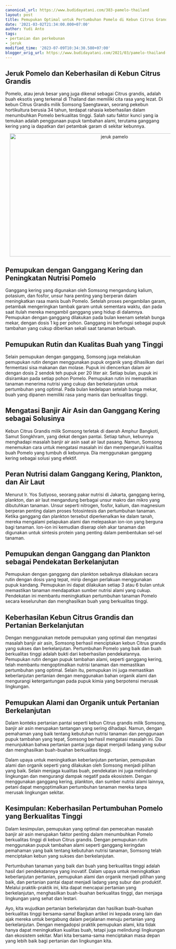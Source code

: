 ```yaml
---
canonical_url: https://www.budidayatani.com/383-pamelo-thailand
layout: post
title: Pemupukan Optimal untuk Pertumbuhan Pomelo di Kebun Citrus Grandis
date: '2021-03-02T21:34:00.000+07:00'
author: Yudi Anto
tags:
- pertanian dan perkebunan
- jeruk
modified_time: '2023-07-09T10:34:30.580+07:00'
blogger_orig_url: https://www.budidayatani.com/2021/03/pamelo-thailand-manis-berkat-alga.html
---
```


<h2>Jeruk Pomelo dan Keberhasilan di Kebun Citrus Grandis</h2><p>Pomelo, atau jeruk besar yang juga dikenal sebagai Citrus grandis, adalah buah eksotis yang terkenal di Thailand dan memiliki cita rasa yang lezat. Di kebun Citrus Grandis milik Somsong Saengtawan, seorang pekebun hortikultura berusia 34 tahun, terdapat rahasia keberhasilan dalam menumbuhkan Pomelo berkualitas tinggi. Salah satu faktor kunci yang ia temukan adalah penggunaan pupuk tambahan alami, terutama ganggang kering yang ia dapatkan dari petambak garam di sekitar kebunnya.</p><div class="separator" style="clear: both; text-align: center;"><a href="https://blogger.googleusercontent.com/img/b/R29vZ2xl/AVvXsEip3NsQs1sGeaCAQ8ZbFjW5uLgGv86j51scURG4iKrNizNJ2sYklkcGgMp2OKdwhNcpWCVSmCOhqlThAatKkMuTzY4AO_ZnJ57OjLPeOxQFu7Oe4X0xa3lbhue6NQ5fLWu-DXJUIqBqXrdUiiuxiSVjq5g2RDwevAeJOcrsXmroNa5L_RQvgZAOke-huZ8U/s1994/pamelo(1).jpg" imageanchor="1" style="margin-left: 1em; margin-right: 1em;"><img alt="jeruk pamelo" border="0" data-original-height="1200" data-original-width="1994" height="386" src="https://blogger.googleusercontent.com/img/b/R29vZ2xl/AVvXsEip3NsQs1sGeaCAQ8ZbFjW5uLgGv86j51scURG4iKrNizNJ2sYklkcGgMp2OKdwhNcpWCVSmCOhqlThAatKkMuTzY4AO_ZnJ57OjLPeOxQFu7Oe4X0xa3lbhue6NQ5fLWu-DXJUIqBqXrdUiiuxiSVjq5g2RDwevAeJOcrsXmroNa5L_RQvgZAOke-huZ8U/w640-h386/pamelo(1).jpg" width="640" /></a></div><h2>Pemupukan dengan Ganggang Kering dan Peningkatan Nutrisi Pomelo</h2><p>Ganggang kering yang digunakan oleh Somsong mengandung kalium, potasium, dan fosfor, unsur hara penting yang berperan dalam meningkatkan rasa manis buah Pomelo. Setelah proses pengambilan garam, petambak mengeringkan tambak garam untuk sementara waktu, dan pada saat itulah mereka mengambil ganggang yang hidup di dalamnya. Pemupukan dengan ganggang dilakukan pada bulan keenam setelah bunga mekar, dengan dosis 1 kg per pohon. Ganggang ini berfungsi sebagai pupuk tambahan yang cukup diberikan sekali saat tanaman berbuah.</p><h2>Pemupukan Rutin dan Kualitas Buah yang Tinggi</h2><p>Selain pemupukan dengan ganggang, Somsong juga melakukan pemupukan rutin dengan menggunakan pupuk organik yang dihasilkan dari fermentasi sisa makanan dan molase. Pupuk ini diencerkan dalam air dengan dosis 2 sendok teh pupuk per 20 liter air. Setiap bulan, pupuk ini disiramkan pada setiap pohon Pomelo. Pemupukan rutin ini memastikan tanaman menerima nutrisi yang cukup dan berkelanjutan untuk pertumbuhan yang optimal. Pada bulan kedelapan setelah bunga mekar, buah yang dipanen memiliki rasa yang manis dan berkualitas tinggi.</p><h2>Mengatasi Banjir Air Asin dan Ganggang Kering sebagai Solusinya</h2><p>Kebun Citrus Grandis milik Somsong terletak di daerah Amphur Bangkoti, Samut Songkhram, yang dekat dengan pantai. Setiap tahun, kebunnya menghadapi masalah banjir air asin saat air laut pasang. Namun, Somsong menemukan cara untuk mengatasi masalah ini dan mempengaruhi kualitas buah Pomelo yang tumbuh di kebunnya. Dia menggunakan ganggang kering sebagai solusi yang efektif.</p><h2>Peran Nutrisi dalam Ganggang Kering, Plankton, dan Air Laut</h2><p>Menurut Ir. Yos Sutiyoso, seorang pakar nutrisi di Jakarta, ganggang kering, plankton, dan air laut mengandung berbagai unsur makro dan mikro yang dibutuhkan tanaman. Unsur seperti nitrogen, fosfor, kalium, dan magnesium berperan penting dalam proses fotosintesis dan pertumbuhan tanaman. Ketika ganggang dan plankton tersebut diperkenalkan ke dalam tanah, mereka mengalami pelapukan alami dan melepaskan ion-ion yang berguna bagi tanaman. Ion-ion ini kemudian diserap oleh akar tanaman dan digunakan untuk sintesis protein yang penting dalam pembentukan sel-sel tanaman.</p><h2>Pemupukan dengan Ganggang dan Plankton sebagai Pendekatan Berkelanjutan</h2><p>Pemupukan dengan ganggang dan plankton sebaiknya dilakukan secara rutin dengan dosis yang tepat, mirip dengan perlakuan menggunakan pupuk kandang. Pemupukan ini dapat dilakukan setiap 3 atau 6 bulan untuk memastikan tanaman mendapatkan sumber nutrisi alami yang cukup. Pendekatan ini membantu meningkatkan pertumbuhan tanaman Pomelo secara keseluruhan dan menghasilkan buah yang berkualitas tinggi.</p><h2>Keberhasilan Kebun Citrus Grandis dan Pertanian Berkelanjutan</h2><p>Dengan menggunakan metode pemupukan yang optimal dan mengatasi masalah banjir air asin, Somsong berhasil menciptakan kebun Citrus grandis yang sukses dan berkelanjutan. Pertumbuhan Pomelo yang baik dan buah berkualitas tinggi adalah bukti dari keberhasilan pendekatannya. Pemupukan rutin dengan pupuk tambahan alami, seperti ganggang kering, telah membantu mengoptimalkan nutrisi tanaman dan memastikan pertumbuhan yang optimal. Selain itu, pemupukan ini juga memastikan keberlanjutan pertanian dengan menggunakan bahan organik alami dan mengurangi ketergantungan pada pupuk kimia yang berpotensi merusak lingkungan.</p><h2>Pemupukan Alami dan Organik untuk Pertanian Berkelanjutan</h2><p>Dalam konteks pertanian pantai seperti kebun Citrus grandis milik Somsong, banjir air asin merupakan tantangan yang sering dihadapi. Namun, dengan pemahaman yang baik tentang kebutuhan nutrisi tanaman dan penggunaan pupuk tambahan yang tepat, Somsong berhasil mengatasi masalah ini. Dia menunjukkan bahwa pertanian pantai juga dapat menjadi ladang yang subur dan menghasilkan buah-buahan berkualitas tinggi.</p><p>Dalam upaya untuk meningkatkan keberlanjutan pertanian, pemupukan alami dan organik seperti yang dilakukan oleh Somsong menjadi pilihan yang baik. Selain menjaga kualitas buah, pendekatan ini juga melindungi lingkungan dan mengurangi dampak negatif pada ekosistem. Dengan menggunakan ganggang kering, plankton, dan sumber nutrisi alami lainnya, petani dapat mengoptimalkan pertumbuhan tanaman mereka tanpa merusak lingkungan sekitar.</p><h2>Kesimpulan: Keberhasilan Pertumbuhan Pomelo yang Berkualitas Tinggi</h2><p>Dalam kesimpulan, pemupukan yang optimal dan pemecahan masalah banjir air asin merupakan faktor penting dalam menumbuhkan Pomelo berkualitas tinggi di kebun Citrus grandis. Dengan pemupukan rutin menggunakan pupuk tambahan alami seperti ganggang keringdan pemahaman yang baik tentang kebutuhan nutrisi tanaman, Somsong telah menciptakan kebun yang sukses dan berkelanjutan.</p><p>Pertumbuhan tanaman yang baik dan buah yang berkualitas tinggi adalah hasil dari pendekatannya yang inovatif. Dalam upaya untuk meningkatkan keberlanjutan pertanian, pemupukan alami dan organik menjadi pilihan yang baik, dan pertanian pantai dapat menjadi ladang yang subur dan produktif. Melalui praktik-praktik ini, kita dapat mencapai pertanian yang berkelanjutan, menghasilkan buah-buahan berkualitas tinggi, dan menjaga lingkungan yang sehat dan lestari.</p><p>Ayo, kita wujudkan pertanian berkelanjutan dan hasilkan buah-buahan berkualitas tinggi bersama-sama! Bagikan artikel ini kepada orang lain dan ajak mereka untuk bergabung dalam perjalanan menuju pertanian yang berkelanjutan. Dengan mengadopsi praktik pemupukan alami, kita tidak hanya dapat meningkatkan kualitas buah, tetapi juga melindungi lingkungan dan ekosistem sekitar. Mari kita bersama-sama menciptakan masa depan yang lebih baik bagi pertanian dan lingkungan kita.</p>